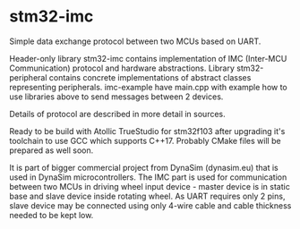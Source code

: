 # stm32-imc
Simple data exchange protocol between two MCUs based on UART.

Header-only library stm32-imc contains implementation of IMC (Inter-MCU Communication) protocol and hardware abstractions.
Library stm32-peripheral contains concrete implementations of abstract classes representing peripherals.
imc-example have main.cpp with example how to use libraries above to send messages between 2 devices.

Details of protocol are described in more detail in sources.

Ready to be build with Atollic TrueStudio for stm32f103 after upgrading it's toolchain to use GCC which supports C++17.
Probably CMake files will be prepared as well soon.

It is part of bigger commercial project from DynaSim (dynasim.eu) that is used in DynaSim microcontrollers.
The IMC part is used for communication between two MCUs in driving wheel input device -
master device is in static base and slave device inside rotating wheel. As UART requires only 2 pins,
slave device may be connected using only 4-wire cable and cable thickness needed to be kept low.
